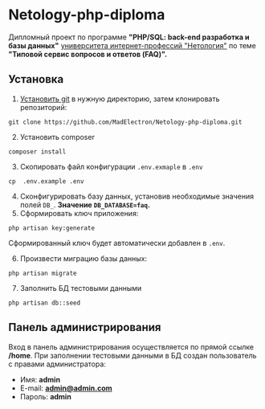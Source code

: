 # Netology-php-diploma

Дипломный проект по программе **"PHP/SQL: back-end разработка и базы данных"** [университета интернет-профессий "Нетология"](https://netology.ru) по теме **"Типовой сервис вопросов и ответов (FAQ)".**

## Установка

1. [Установить git](https://git-scm.com/book/ru/v1/%D0%92%D0%B2%D0%B5%D0%B4%D0%B5%D0%BD%D0%B8%D0%B5-%D0%A3%D1%81%D1%82%D0%B0%D0%BD%D0%BE%D0%B2%D0%BA%D0%B0-Git) в нужную директорию, затем клонировать репозиторий:

```
git clone https://github.com/MadElectron/Netology-php-diploma.git
```
2. Установить composer
```
composer install
```
3. Скопировать файл конфигурации ```.env.exmaple``` в ```.env```
```
cp  .env.example .env
```
4. Cконфигурировать базу данных, установив необходимые значения полей ```DB_```. **Значение ```DB_DATABASE=faq```.**
5. Сформировать ключ приложения:
```
php artisan key:generate
```
Сформированный ключ будет автоматически добавлен в ```.env```.

6. Произвести миграцию базы данных:
```
php artisan migrate
```
7. Заполнить БД  тестовыми данными
```
php artisan db::seed
```

## Панель администрирования

Вход в панель администрирования осуществляется по прямой ссылке **/home**.
При заполнении тестовыми данными в БД создан пользователь с правами администратора:
* Имя: **admin**
* E-mail: **admin@admin.com**
* Пароль: **admin**




